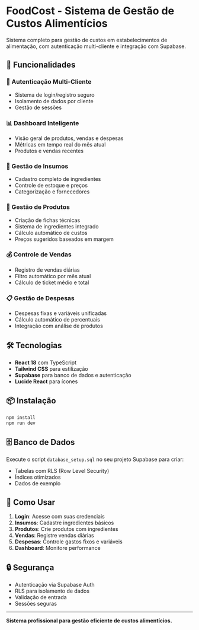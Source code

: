 # FoodCost - Sistema de Gestão de Custos Alimentícios

Sistema completo para gestão de custos em estabelecimentos de alimentação, com autenticação multi-cliente e integração com Supabase.

## 🚀 Funcionalidades

### **🔐 Autenticação Multi-Cliente**
- Sistema de login/registro seguro
- Isolamento de dados por cliente
- Gestão de sessões

### **📊 Dashboard Inteligente**
- Visão geral de produtos, vendas e despesas
- Métricas em tempo real do mês atual
- Produtos e vendas recentes

### **🥬 Gestão de Insumos**
- Cadastro completo de ingredientes
- Controle de estoque e preços
- Categorização e fornecedores

### **🍕 Gestão de Produtos**
- Criação de fichas técnicas
- Sistema de ingredientes integrado
- Cálculo automático de custos
- Preços sugeridos baseados em margem

### **💰 Controle de Vendas**
- Registro de vendas diárias
- Filtro automático por mês atual
- Cálculo de ticket médio e total

### **📋 Gestão de Despesas**
- Despesas fixas e variáveis unificadas
- Cálculo automático de percentuais
- Integração com análise de produtos

## 🛠️ Tecnologias

- **React 18** com TypeScript
- **Tailwind CSS** para estilização
- **Supabase** para banco de dados e autenticação
- **Lucide React** para ícones

## 📦 Instalação

```bash
npm install
npm run dev
```

## 🗄️ Banco de Dados

Execute o script `database_setup.sql` no seu projeto Supabase para criar:
- Tabelas com RLS (Row Level Security)
- Índices otimizados
- Dados de exemplo

## 🎯 Como Usar

1. **Login**: Acesse com suas credenciais
2. **Insumos**: Cadastre ingredientes básicos
3. **Produtos**: Crie produtos com ingredientes
4. **Vendas**: Registre vendas diárias
5. **Despesas**: Controle gastos fixos e variáveis
6. **Dashboard**: Monitore performance

## 🔒 Segurança

- Autenticação via Supabase Auth
- RLS para isolamento de dados
- Validação de entrada
- Sessões seguras

---

**Sistema profissional para gestão eficiente de custos alimentícios.**

